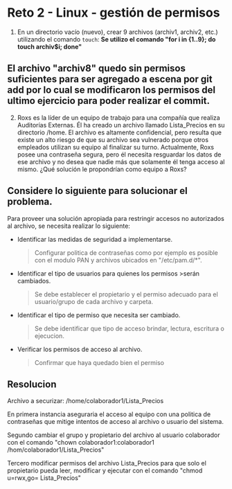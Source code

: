 # Reto 2 - Linux - gestión de permisos


1. En un directorio vacío (nuevo), crear 9 archivos (archiv1, archiv2, etc.) utilizando el comando `touch`:
__Se utilizo el comando "for i in {1..9}; do touch archiv$i; done"__

El archivo "archiv8" quedo sin permisos suficientes para ser agregado a escena por git add  por lo cual se modificaron los permisos del ultimo ejercicio para poder realizar el commit.
---

2. Roxs es la líder de un equipo de trabajo para una compañía que realiza Auditorías Externas. Él ha creado un archivo llamado Lista_Precios en su directorio /home. El archivo es altamente confidencial, pero resulta que existe un alto riesgo de que su archivo sea vulnerado porque otros empleados utilizan su equipo al finalizar su turno. Actualmente, Roxs posee una contraseña segura, pero él necesita resguardar los datos de ese archivo y no desea que nadie más que solamente él tenga acceso al mismo. ¿Qué solución le propondrían como equipo a Roxs?

## Considere lo siguiente para solucionar el problema.

Para proveer una solución apropiada para restringir accesos no autorizados al archivo, se necesita realizar lo siguiente:

- Identificar las medidas de seguridad a implementarse.
    > Configurar politica de contraseñas como por ejemplo es posible con el modulo PAN y archivos ubicados en "/etc/pam.d/*".
    
- Identificar el tipo de usuarios para quienes los permisos >serán cambiados.
    > Se debe establecer el propietario y el permiso adecuado para el usuario/grupo de cada archivo y carpeta.
- Identificar el tipo de permiso que necesita ser cambiado.
    > Se debe identificar que tipo de acceso brindar, lectura, escritura o ejecucion.
- Verificar los permisos de acceso al archivo.
    > Confirmar que haya quedado bien el permiso

## Resolucion

Archivo a securizar: /home/colaborador1/Lista_Precios

En primera instancia aseguraria el acceso al equipo con una politica de contraseñas que mitige intentos de acceso al archivo o usuario del sistema.

Segundo cambiar el grupo y propietario del archivo al usuario colaborador con el comando "chown colaborador1:colaborador1 /hom/colaborador1/Lista_Precios"

Tercero modificar permisos del archivo Lista_Precios para que solo el propietario pueda leer, modificar y ejecutar con el comando "chmod u=rwx,go= Lista_Precios"







